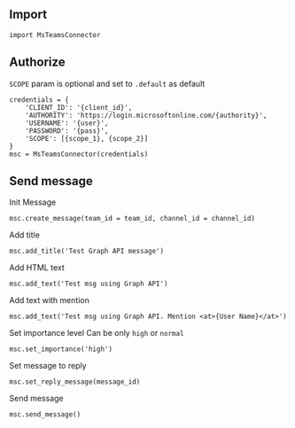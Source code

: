 ## Import
```import MsTeamsConnector```

## Authorize
`SCOPE` param is optional and set to `.default` as default
```
credentials = {
    'CLIENT_ID': '{client_id}',
    'AUTHORITY': 'https://login.microsoftonline.com/{authority}',
    'USERNAME': '{user}',
    'PASSWORD': '{pass}',
    'SCOPE': [{scope_1}, {scope_2}]
}   
msc = MsTeamsConnector(credentials)  
```

## Send message
Init Message
```
msc.create_message(team_id = team_id, channel_id = channel_id)  
```

Add title
```
msc.add_title('Test Graph API message')  
```

Add HTML text
```
msc.add_text('Test msg using Graph API')
```

Add text with mention
```
msc.add_text('Test msg using Graph API. Mention <at>{User Name}</at>')
```

Set importance level
Can be only `high` or `normal`
```
msc.set_importance('high')
```

Set message to reply
```
msc.set_reply_message(message_id)
```

Send message
```
msc.send_message()
```
